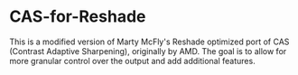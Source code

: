 # CAS-for-Reshade
This is a modified version of Marty McFly's Reshade optimized port of CAS (Contrast Adaptive Sharpening), originally by AMD.  The goal is to allow for more granular control over the output and add additional features.
